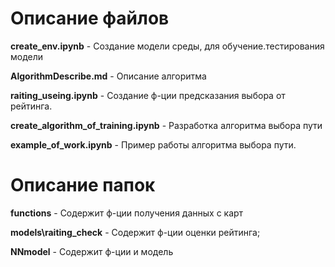 # Описание файлов
**create_env.ipynb** - Создание модели среды, для обучение.тестирования модели


**AlgorithmDescribe.md** - Описание алгоритма


**raiting_useing.ipynb** - Создание ф-ции предсказания выбора от рейтинга.


**create_algorithm_of_training.ipynb** - Разработка алгоритма выбора пути


**example_of_work.ipynb** - Пример работы алгоритма выбора пути.


# Описание папок
**functions** - Содержит ф-ции получения данных с карт


**models\raiting_check** - Содержит ф-ции оценки рейтинга;


**NNmodel** - Содержит ф-ции и модель


